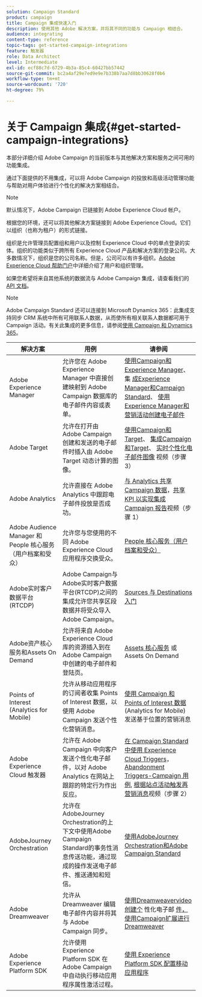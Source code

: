 ```yaml
---
solution: Campaign Standard
product: campaign
title: Campaign 集成快速入门
description: 使用其他 Adobe 解决方案，并将其不同的功能与 Campaign 相结合。
audience: integrating
content-type: reference
topic-tags: get-started-campaign-integrations
feature: 触发器
role: Data Architect
level: Intermediate
exl-id: ecf88c7d-6729-4b3a-85c4-60427bb57442
source-git-commit: bc2a4af29e7ed9e9e7b338b7aa7d8bb30628f0b6
workflow-type: tm+mt
source-wordcount: '720'
ht-degree: 79%

---
```


# 关于 Campaign 集成{#get-started-campaign-integrations}

本部分详细介绍 Adobe Campaign 的当前版本与其他解决方案和服务之间可用的功能集成。

通过下面提供的不用集成，可以将 Adobe Campaign 的投放和高级活动管理功能与帮助对用户体验进行个性化的解决方案相结合。

>[!NOTE]
>
> 默认情况下，Adobe Campaign 已链接到 Adobe Experience Cloud 帐户。

根据您的环境，还可以将其他解决方案链接到 Adobe Experience Cloud。它们以组织（也称为租户）的形式链接。

组织是允许管理员配置组和用户以及控制 Experience Cloud 中的单点登录的实体。组织的功能类似于跨所有 Experience Cloud 产品和解决方案的登录公司。大多数情况下，组织是您的公司名称。但是，公司可以有许多组织。[Adobe Experience Cloud 帮助门户](https://docs.adobe.com/content/help/zh-Hans/core-services/interface/manage-users-and-products/organizations.html)中详细介绍了用户和组织管理。

如果您希望将来自其他系统的数据流与 Adobe Campaign 集成，请查看我们的 [API 文档](../../api/using/get-started-apis.md)。

>[!NOTE]
>
>Adobe Campaign Standard 还可以连接到 Microsoft Dynamics 365：此集成支持同步 CRM 系统中所有可用联系人数据，从而使所有相关联系人数据都可用于 Campaign 活动。有关此集成的更多信息，请参阅[使用 Campaign 和 Dynamics 365](../../integrating/using/d365-acs-get-started.md)。


<table> 
 <thead> 
  <tr> 
   <th> 解决方案<br /> </th> 
   <th> 用例<br /> </th> 
   <th> 请参阅<br /> </th> 
  </tr> 
 </thead> 
 <tbody> 
  <tr> 
   <td> Adobe Experience Manager<br /> </td> 
   <td> 允许您在 Adobe Experience Manager 中直接创建映射到 Adobe Campaign 数据库的电子邮件内容或表单。<br /> </td> 
   <td> 
     <a href="../../integrating/using/integrating-with-experience-manager.md">使用Campaign和Experience Manager</a>、集 <a href="https://helpx.adobe.com/cn/experience-manager/6-4/sites/administering/using/campaignstandard.html">成Experience Manager和Campaign Standard</a>、 <a href="https://gn.adobe.com/doc/standard/getting_started/en/ACS_AEM.html">使用Experience Manager和营销活动创建电子邮件</a> 
    </td> 
  </tr> 
  <tr> 
   <td> Adobe Target<br /> </td> 
   <td> 允许在打开由 Adobe Campaign 创建和发送的电子邮件时插入由 Adobe Target 动态计算的图像。<br /> </td> 
   <td> 
    <a href="../../integrating/using/about-campaign-target-integration.md">使用Campaign和Target</a>、 <a href="https://docs.adobe.com/content/help/zh-Hans/target/using/integrate/campaign-and-target.html">集成Campaign和Target</a>、 <a href="https://helpx.adobe.com/cn/marketing-cloud/how-to/email-marketing.html">实时个性化电子邮件图像</a> 视频（步骤3）
    </td> 
  </tr> 
  <tr> 
   <td> Adobe Analytics<br /> </td> 
   <td> 允许直接在 Adobe Analytics 中跟踪电子邮件投放是否成功。<br /> </td> 
   <td> 
    <a href="../../integrating/using/about-campaign-analytics-integration.md">与 Analytics 共享 Campaign 数据</a>，<a href="https://helpx.adobe.com/marketing-cloud/how-to/email-marketing.html">共享 KPI 以实现集成 Campaign 报告</a>视频（步骤 1）
    </td> 
  </tr> 
  <tr> 
   <td> Adobe Audience Manager 和 People 核心服务（用户档案和受众）<br /> </td> 
   <td> 允许您与您使用的不同 Adobe Experience Cloud 应用程序交换受众。<br /> </td> 
   <td> <a href="../../integrating/using/about-campaign-audience-manager-or-people-core-service-integration.md">People 核心服务（用户档案和受众）</a><br /> </td> 
  </tr> 
   <tr> 
   <td> Adobe实时客户数据平台(RTCDP)<br /> </td> 
   <td> Adobe Campaign与Adobe实时客户数据平台(RTCDP)之间的集成允许您共享区段数据并将受众导入Adobe Campaign。</td>
   <td><a href="../../integrating/using/get-started-sources-destinations.md">Sources 与 Destinations 入门</a></td>
  </tr> 
  <tr> 
   <td> Adobe资产核心服务和Assets On Demand<br /> </td> 
   <td> 允许将来自 Adobe Experience Cloud 库的资源插入到在 Adobe Campaign 中创建的电子邮件和登陆页。<br /> </td> 
   <td> <a href="../../integrating/using/working-with-campaign-and-assets-core-service.md">Assets 核心服务</a> 或 Assets On Demand<br /> </td> 
  </tr> 
  <tr> 
   <td> Points of Interest (Analytics for Mobile)<br /> </td> 
   <td> 允许从移动应用程序的订阅者收集 Points of Interest 数据，以使用 Adobe Campaign 发送个性化营销消息。<br /> </td> 
   <td> <a href="../../integrating/using/about-campaign-points-of-interest-data-integration.md">使用 Campaign 和 Points of Interest 数据</a> (Analytics for Mobile) 发送基于位置的营销消息<br /> </td> 
  </tr> 
  <tr> 
   <td> Adobe Experience Cloud 触发器<br /> </td> 
   <td> 允许在 Adobe Campaign 中向客户发送个性化电子邮件，以对 Adobe Analytics 在网站上跟踪的特定行为作出反应。<br /> </td> 
   <td> 
    <a href="../../integrating/using/about-adobe-experience-cloud-triggers.md">在 Campaign Standard 中使用 Experience Cloud Triggers</a>，<a href="../../integrating/using/abandonment-triggers-use-cases.md">Abandonment Triggers-Campaign 用例</a>, <a href="https://helpx.adobe.com/marketing-cloud/how-to/email-marketing.html">根据站点活动触发再营销消息</a>视频（步骤 2）
    </td> 
  </tr> 
    <tr> 
   <td> AdobeJourney Orchestration<br /> </td> 
   <td> 允许在AdobeJourney Orchestration的上下文中使用Adobe Campaign Standard的事务性消息传送功能，通过现成的操作发送电子邮件、推送通知和短信。<br /> </td> 
   <td> <a href="https://experienceleague.adobe.com/docs/journeys/using/action-journeys/working-with-adobe-campaign.html?lang=en">使用AdobeJourney Orchestration和Adobe Campaign Standard</a><br /> </td> 
  </tr> 
  <tr> 
   <td> Adobe Dreamweaver<br /> </td> 
   <td> 允许从 Dreamweaver 编辑电子邮件内容并将其与 Adobe Campaign 同步。<br /> </td> 
   <td> 
    <a href="https://docs.adobe.com/content/help/zh-Hans/campaign-standard-learn/tutorials/designing-content/email-designer/dreamweaver-integration.translate.html">使用Dreamweavervideo创建个</a> 性化电子邮 <a href="https://helpx.adobe.com/cn/dreamweaver/using/working-with-dreamweaver-and-campaign.html">件，使用Campaign扩展进行Dreamweaver</a> 
  </td> 
  </tr> 
  <tr> 
   <td> Adobe Experience Platform SDK<br /> </td> 
   <td> 允许使用 Experience Platform SDK 在 Adobe Campaign 中自动执行移动应用程序属性激活过程。<br /> </td> 
   <td> <a href="https://helpx.adobe.com/cn/campaign/kb/configuring-app-sdk.html">使用 Experience Platform SDK 配置移动应用程序</a><br /> </td> 
  </tr> 
 </tbody> 
</table>
